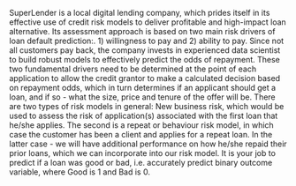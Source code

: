 SuperLender is a local digital lending company, which prides itself in its effective use of credit risk models to deliver profitable and high-impact loan alternative. Its assessment approach is based on two main risk drivers of loan default prediction:. 1) willingness to pay and 2) ability to pay. Since not all customers pay back, the company invests in experienced data scientist to build robust models to effectively predict the odds of repayment.  These two fundamental drivers need to be determined at the point of each application to allow the credit grantor to make a calculated decision based on repayment odds, which in turn determines if an applicant should get a loan, and if so - what the size, price and tenure of the offer will be.  There are two types of risk models in general: New business risk, which would be used to assess the risk of application(s) associated with the first loan that he/she applies. The second is a repeat or behaviour risk model, in which case the customer has been a client and applies for a repeat loan. In the latter case - we will have additional performance on how he/she repaid their prior loans, which we can incorporate into our risk model.  It is your job to predict if a loan was good or bad, i.e. accurately predict binary outcome variable, where Good is 1 and Bad is 0.
